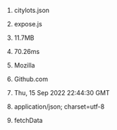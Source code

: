 1. citylots.json

2. expose.js

3. 11.7MB

4. 70.26ms

5. Mozilla

6. Github.com

7. Thu, 15 Sep 2022 22:44:30 GMT

8. application/json; charset=utf-8

9. fetchData
